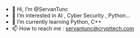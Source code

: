 - 👋 Hi, I’m @ServanTunc
- 👀 I’m interested in AI , Cyber Security , Python...
- 🌱 I’m currently learning Python, C++
- 📫 How to reach me : servantunc@crypttech.com 

<!---
ServanTunc/ServanTunc is a ✨ special ✨ repository because its `README.md` (this file) appears on your GitHub profile.
You can click the Preview link to take a look at your changes.
--->
